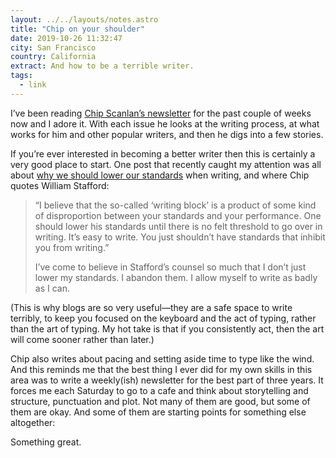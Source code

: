 ```yaml
---
layout: ../../layouts/notes.astro
title: "Chip on your shoulder"
date: 2019-10-26 11:32:47
city: San Francisco
country: California
extract: And how to be a terrible writer.
tags:
  - link
---
```


I’ve been reading [Chip Scanlan’s newsletter](https://www.chipswritinglessons.com/newsletter/) for the past couple of weeks now and I adore it. With each issue he looks at the writing process, at what works for him and other popular writers, and then he digs into a few stories.

If you’re ever interested in becoming a better writer then this is certainly a very good place to start. One post that recently caught my attention was all about [why we should lower our standards](https://www.chipswritinglessons.com/2019/09/09/craft-lesson-how-to-tune-out-usuck-fm-and-free-yourself-to-write-2/) when writing, and where Chip quotes William Stafford:

> “I believe that the so-called ‘writing block’ is a product of some kind of disproportion between your standards and your performance. One should lower his standards until there is no felt threshold to go over in writing. It’s easy to write. You just shouldn’t have standards that inhibit you from writing.”
>
> I’ve come to believe in Stafford’s counsel so much that I don’t just lower my standards. I abandon them. I allow myself to write as badly as I can.

(This is why blogs are so very useful—they are a safe space to write terribly, to keep you focused on the keyboard and the act of typing, rather than the art of typing. My hot take is that if you consistently act, then the art will come sooner rather than later.)

Chip also writes about pacing and setting aside time to type like the wind. And this reminds me that the best thing I ever did for my own skills in this area was to write a weekly(ish) newsletter for the best part of three years. It forces me each Saturday to go to a cafe and think about storytelling and structure, punctuation and plot. Not many of them are good, but some of them are okay. And some of them are starting points for something else altogether:

Something great.
